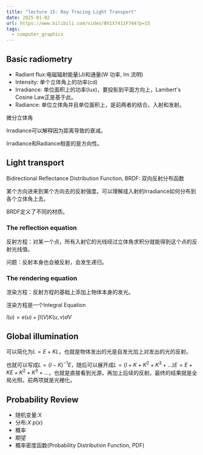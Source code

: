 ```yaml
---
title: "lecture 15: Ray Tracing Light Transport"
date: 2025-01-02
url: https://www.bilibili.com/video/BV1X7411F744?p=15
tags:
  - computer_graphics
---
```


## Basic radiometry

- Radiant flux:电磁辐射能量(J)和通量(W 功率, lm 流明)
- Intensity: 单个立体角上的功率(cd)
- Irradiance: 单位面积上的功率(lux)，要投影到平面方向上，Lambert's Cosine Law正是基于此。
- Radiance: 单位立体角并且单位面积上，是前两者的结合。入射和发射。

微分立体角

Irradiance可以解释因为距离导致的衰减。

Irradiance和Radiance相差的是方向性。

## Light transport

Bidirectional Reflectance Distribution Function, BRDF: 双向反射分布函数

某个方向进来到某个方向去的反射强度。可以理解成入射的Irradiance如何分布到各个立体角上去。

BRDF定义了不同的材质。

### The reflection equation

反射方程：对某一个点，所有入射它的光线经过立体角求积分就能得到这个点的反射光线值。

问题：反射本身也会被反射，会发生递归。

### The rendering equation

渲染方程：反射方程的基础上添加上物体本身的发光。

渲染方程是一个Integral Equation

$l(u)=e(u)+\int l(V)K(u,v)dV$

## Global illumination

可以简化为$L=E+KL$，也就是物体发出的光是自发光加上对发出的光的反射。

也就可以写成$L=(I-K)^{-1}E$，随后可以展开成$L=(I+K+K^2+K^3+...)E=E+KE+K^2+K^3+...$，也就是直接看到光源，再加上后续的反射。最终的结果就是全局光照。前两项就是光栅化。

## Probability Review

- 随机变量:X
- 分布:$X~p(x)$
- 概率
- 期望
- 概率密度函数(Probability Distribution Function, PDF)
